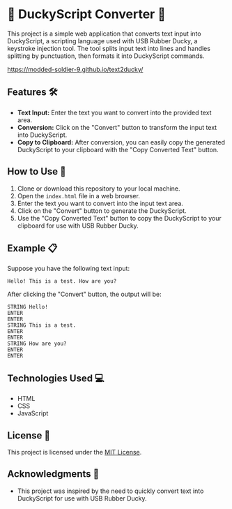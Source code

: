 # 🦆 DuckyScript Converter 🚀

This project is a simple web application that converts text input into DuckyScript, a scripting language used with USB Rubber Ducky, a keystroke injection tool. The tool splits input text into lines and handles splitting by punctuation, then formats it into DuckyScript commands.

https://modded-soldier-9.github.io/text2ducky/

## Features 🛠️

- **Text Input:** Enter the text you want to convert into the provided text area.
- **Conversion:** Click on the "Convert" button to transform the input text into DuckyScript.
- **Copy to Clipboard:** After conversion, you can easily copy the generated DuckyScript to your clipboard with the "Copy Converted Text" button.

## How to Use 📝

1. Clone or download this repository to your local machine.
2. Open the `index.html` file in a web browser.
3. Enter the text you want to convert into the input text area.
4. Click on the "Convert" button to generate the DuckyScript.
5. Use the "Copy Converted Text" button to copy the DuckyScript to your clipboard for use with USB Rubber Ducky.

## Example 📋

Suppose you have the following text input:

```
Hello! This is a test. How are you?
```

After clicking the "Convert" button, the output will be:

```
STRING Hello!
ENTER
ENTER
STRING This is a test.
ENTER
ENTER
STRING How are you?
ENTER
ENTER
```

## Technologies Used 💻

- HTML
- CSS
- JavaScript

## License 📄

This project is licensed under the [MIT License](LICENSE).

## Acknowledgments 🙏

- This project was inspired by the need to quickly convert text into DuckyScript for use with USB Rubber Ducky.
